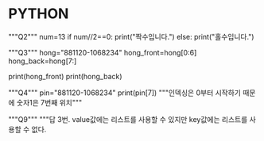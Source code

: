 # PYTHON

"""Q2"""
num=13
if num//2==0:
    print("짝수입니다.")
else:
    print("홀수입니다.")
    
"""Q3"""
hong="881120-1068234"
hong_front=hong[0:6]
hong_back=hong[7:]

print(hong_front)
print(hong_back)

"""Q4"""
pin="881120-1068234"
print(pin[7])
"""인덱싱은 0부터 시작하기 때문에 숫자1은 7번째 위치"""

"""Q9"""
"""답 3번. value값에는 리스트를 사용할 수 있지만 key값에는 리스트를 사용할 수 없다.
